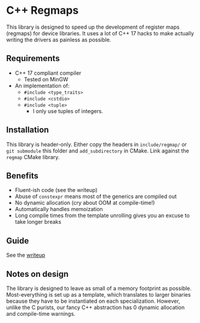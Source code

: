 # C++ Regmaps
This library is designed to speed up the development of
register maps (regmaps) for device libraries. It uses
a lot of C++ 17 hacks to make actually writing the drivers
as painless as possible.

## Requirements
* C++ 17 compliant compiler
    - Tested on MinGW
* An implementation of:
    * `#include <type_traits>`
    * `#include <cstdio>`
    * `#include <tuple>`
        - I only use tuples of integers.

## Installation
This library is header-only. Either copy the headers in `include/regmap/`
or `git submodule` this folder and `add_subdirectory` in CMake. Link against
the `regmap` CMake library.

## Benefits
* Fluent-ish code (see the writeup)
* Abuse of `constexpr` means most of the generics are compiled out
* No dynamic allocation (cry about OOM at compile-time!)
* Automatically handles memoization
* Long compile times from the template unrolling gives you an excuse to take longer breaks

## Guide
See the [writeup](guide.md)

## Notes on design
The library is designed to leave as small of a memory footprint as possible. Most-everything is
set up as a template, which translates to larger binaries because they have to
be instantiated on each specialization. However, unlike the C purists, our fancy
C++ abstraction has 0 dynamic allocation and compile-time warnings.